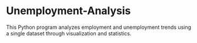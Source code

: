 # Unemployment-Analysis
This Python program analyzes employment and unemployment trends using a single dataset through visualization and statistics.
